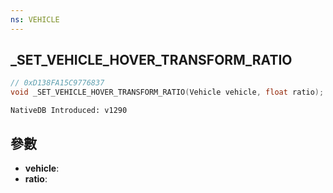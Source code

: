 ```yaml
---
ns: VEHICLE
---
```

## _SET_VEHICLE_HOVER_TRANSFORM_RATIO

```c
// 0xD138FA15C9776837
void _SET_VEHICLE_HOVER_TRANSFORM_RATIO(Vehicle vehicle, float ratio);
```

```
NativeDB Introduced: v1290
```

## 參數
* **vehicle**:
* **ratio**:
